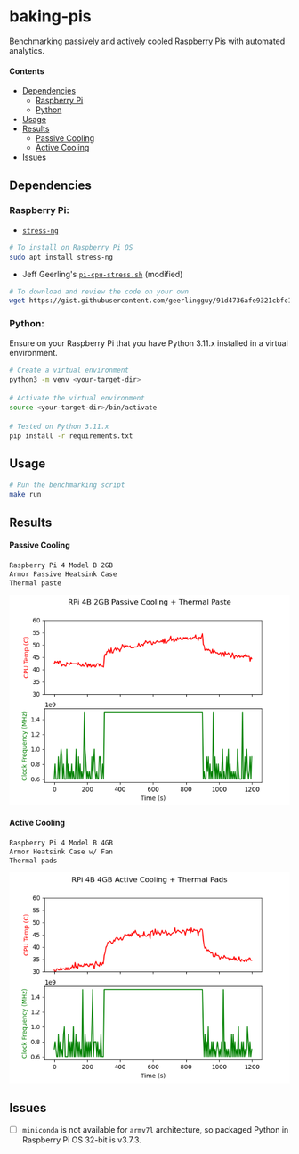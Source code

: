 # baking-pis

Benchmarking passively and actively cooled Raspberry Pis with automated analytics.

#### Contents

- [Dependencies](#dependencies)
  - [Raspberry Pi](#raspberry-pi)
  - [Python](#python)
- [Usage](#usage)
- [Results](#results)
  - [Passive Cooling](#passive-cooling)
  - [Active Cooling](#active-cooling)
- [Issues](#issues)

## Dependencies

### Raspberry Pi:

- [`stress-ng`](https://wiki.ubuntu.com/Kernel/Reference/stress-ng)

```bash
# To install on Raspberry Pi OS
sudo apt install stress-ng
```

- Jeff Geerling's [`pi-cpu-stress.sh`](https://gist.github.com/geerlingguy/91d4736afe9321cbfc1062165188dda4) (modified)

```bash
# To download and review the code on your own
wget https://gist.githubusercontent.com/geerlingguy/91d4736afe9321cbfc1062165188dda4/raw/f6cbb1c540405fc677e8f530d878f72d7b7dd226/pi-cpu-stress.sh
```

### Python:

Ensure on your Raspberry Pi that you have Python 3.11.x installed in a virtual environment.

```bash
# Create a virtual environment
python3 -m venv <your-target-dir>

# Activate the virtual environment
source <your-target-dir>/bin/activate

# Tested on Python 3.11.x
pip install -r requirements.txt
```

## Usage

```bash
# Run the benchmarking script
make run
```

## Results

#### Passive Cooling

```
Raspberry Pi 4 Model B 2GB
Armor Passive Heatsink Case
Thermal paste
```

![Raspberry Pi 4 Model B Passive Cooling](./out/cpu_temp_1.png)

#### Active Cooling

```
Raspberry Pi 4 Model B 4GB
Armor Heatsink Case w/ Fan
Thermal pads
```

![Raspberry Pi 4 Model B Active Cooling](./out/cpu_temp_2.png)

## Issues

- [ ] `miniconda` is not available for `armv7l` architecture, so packaged Python in Raspberry Pi OS 32-bit is v3.7.3.
